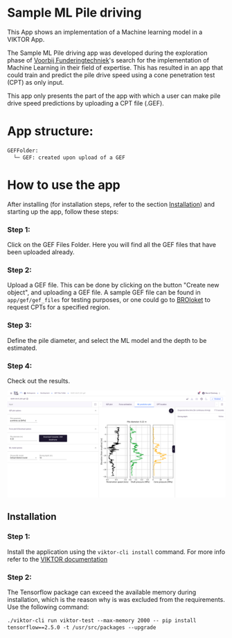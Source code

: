 # Sample ML Pile driving

This App shows an implementation of a Machine learning model in a VIKTOR App. 


The Sample ML Pile driving app was developed during the exploration phase of
[Voorbij Funderingtechniek](https://www.voorbijfunderingstechniek.nl/)'s search for the implementation of 
Machine Learning in their field of expertise. This has resulted in an app that could train and predict the pile drive 
speed using a cone penetration test (CPT) as only input.

This app only presents the part of the app with which a user can make pile drive speed predictions by uploading a
CPT file (.GEF).

# App structure: 
```
GEFFolder: 
  └─ GEF: created upon upload of a GEF

```

# How to use the app
After installing (for installation steps, refer to the section [Installation](#installation)) and starting up the app, follow
these steps:

### Step 1:
Click on the GEF Files Folder. Here you will find all the GEF files that have been uploaded already.
### Step 2:
Upload a GEF file. This can be done by clicking on the button "Create new object", and uploading a GEF file. 
A sample GEF file can be found in `app/gef/gef_files` for testing purposes, or one could go to 
[BROloket](https://www.broloket.nl/ondergrondgegevens) to request CPTs for a specified region.
### Step 3:
Define the pile diameter, and select the ML model and the depth to be estimated.
### Step 4:
Check out the results.

![Pile drive prediction with Machine Learning using VIKTOR.](pile_drive_prediction_example.png)

## Installation

### Step 1:
Install the application using the `viktor-cli install` command. For more info refer to the [VIKTOR documentation](https://docs.viktor.ai/docs/cli#install)
### Step 2:
The Tensorflow package can exceed the available memory during installation, which is the reason why is was excluded from
the requirements. Use the following command:

```
./viktor-cli run viktor-test --max-memory 2000 -- pip install tensorflow==2.5.0 -t /usr/src/packages --upgrade
```
